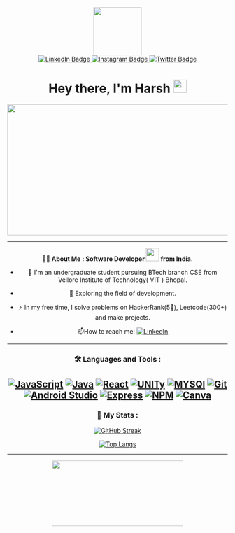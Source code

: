 <div id="header" align="center">
  <img src="https://media.giphy.com/media/RN8FdaB6T1bkkI5n4I/giphy.gif" width="110"/>
  <div id="badges">
  <a href="https://www.linkedin.com/in/harsh-singh-kushwaha-ba1470207/">
    <img src="https://img.shields.io/badge/LinkedIn-blue?style=for-the-badge&logo=linkedin&logoColor=white" alt="LinkedIn Badge"/>
  </a>
  <a href="https://instagram.com/mr_harsh2.3_?igshid=YmMyMTA2M2Y=">
    <img src="https://img.shields.io/badge/Instagram-red?style=for-the-badge&logo=instagram&logoColor=white" alt="Instagram Badge"/>
  </a>
  <a href="https://twitter.com/Mr_Harsh23_">
    <img src="https://img.shields.io/badge/Twitter-blue?style=for-the-badge&logo=twitter&logoColor=white" alt="Twitter Badge"/>
  </a>
</div>
   <img src="https://komarev.com/ghpvc/?username=harsh774&style=flat-square&color=blue" alt=""/>
  <h1>
  Hey there, I'm Harsh
  <img src="https://media.giphy.com/media/hvRJCLFzcasrR4ia7z/giphy.gif" width="30px"/>
</h1>
</div>

<div align="center">
  <img src="https://media.giphy.com/media/dWesBcTLavkZuG35MI/giphy.gif" width="600" height="300"/>
  
  ---
<div/>
  
  **👨‍💻 About Me : Software Developer <img src="https://media.giphy.com/media/WUlplcMpOCEmTGBtBW/giphy.gif" width="30"> from India.**
  
  - :telescope: I'm an undergraduate student pursuing BTech branch CSE from Vellore Institute of Technology( VIT ) Bhopal.

  - :seedling: Exploring the field of development.

  - :zap: In my free time, I solve problems on HackerRank(5🌟), Leetcode(300+) and make projects.

  - :mailbox:How to reach me: <a href='https://www.linkedin.com/in/harsh-singh23' target="_blank"><img alt='LinkedIn' src='https://img.shields.io/badge/LinkedIn-100000?style=flat&logo=LinkedIn&logoColor=white&labelColor=0459B3&color=0459B3'/></a>
  
  ---

### 🛠️ Languages and Tools :
  <a href='https://github.com/shivamkapasia0' target="_blank"><img alt='JavaScript' src='https://img.shields.io/badge/JavaScript-100000?style=flat-square&logo=JavaScript&logoColor=white&labelColor=black&color=black'/></a> <a href='https://github.com/shivamkapasia0' target="_blank"><img alt='Java' src='https://img.shields.io/badge/JAVA-100000?style=flat-square&logo=Java&logoColor=white&labelColor=black&color=black'/></a> <a href='https://github.com/shivamkapasia0' target="_blank"><img alt='React' src='https://img.shields.io/badge/ReactJS-100000?style=flat-square&logo=React&logoColor=white&labelColor=black&color=000000'/></a> <a href='https://github.com/shivamkapasia0' target="_blank"><img alt='UNITy' src='https://img.shields.io/badge/UNITY-100000?style=flat-square&logo=UNITy&logoColor=white&labelColor=black&color=000000'/></a> <a href='https://github.com/shivamkapasia0' target="_blank"><img alt='MYSQl' src='https://img.shields.io/badge/MySQL-100000?style=flat-square&logo=MYSQl&logoColor=white&labelColor=black&color=000000'/></a> <a href='https://github.com/shivamkapasia0' target="_blank"><img alt='Git' src='https://img.shields.io/badge/Git-100000?style=flat-square&logo=Git&logoColor=white&labelColor=black&color=000000'/></a> <a href='https://github.com/shivamkapasia0' target="_blank"><img alt='Android Studio' src='https://img.shields.io/badge/Android_Studio-100000?style=flat-square&logo=Android Studio&logoColor=white&labelColor=black&color=000000'/></a> <a href='https://github.com/shivamkapasia0' target="_blank"><img alt='Express' src='https://img.shields.io/badge/Express_JS-100000?style=flat-square&logo=Express&logoColor=white&labelColor=black&color=000000'/></a> <a href='https://github.com/shivamkapasia0' target="_blank"><img alt='NPM' src='https://img.shields.io/badge/Node_Js-100000?style=flat-square&logo=NPM&logoColor=white&labelColor=black&color=000000'/></a> <a href='https://github.com/shivamkapasia0' target="_blank"><img alt='Canva' src='https://img.shields.io/badge/Canva-100000?style=flat-square&logo=Canva&logoColor=white&labelColor=black&color=000000'/></a>
  ---

### 📂 My Stats :
  [![GitHub Streak](http://github-readme-streak-stats.herokuapp.com?user=harsh774&theme=vision-friendly-dark&background=000000)](https://git.io/streak-stats)
  
  [![Top Langs](https://github-readme-stats.vercel.app/api/top-langs/?username=harsh774&layout=compact&theme=vision-friendly-dark)](https://github.com/anuraghazra/github-readme-stats)
  
  ---
  <img src="https://media1.giphy.com/media/Lny6Rw04nsOOc/giphy.gif?cid=ecf05e47jfjsgcuxqdrmfo3hff7x6s8ijbs0llc2r2ogv8rk&rid=giphy.gif&ct=g" width="300" height="150"/>


</div>
